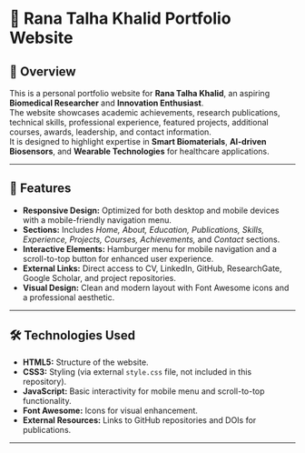 # 🧬 Rana Talha Khalid Portfolio Website

## 📘 Overview
This is a personal portfolio website for **Rana Talha Khalid**, an aspiring **Biomedical Researcher** and **Innovation Enthusiast**.  
The website showcases academic achievements, research publications, technical skills, professional experience, featured projects, additional courses, awards, leadership, and contact information.  
It is designed to highlight expertise in **Smart Biomaterials**, **AI-driven Biosensors**, and **Wearable Technologies** for healthcare applications.

---

## 🌟 Features

- **Responsive Design:** Optimized for both desktop and mobile devices with a mobile-friendly navigation menu.  
- **Sections:** Includes *Home, About, Education, Publications, Skills, Experience, Projects, Courses, Achievements,* and *Contact* sections.  
- **Interactive Elements:** Hamburger menu for mobile navigation and a scroll-to-top button for enhanced user experience.  
- **External Links:** Direct access to CV, LinkedIn, GitHub, ResearchGate, Google Scholar, and project repositories.  
- **Visual Design:** Clean and modern layout with Font Awesome icons and a professional aesthetic.

---

## 🛠️ Technologies Used

- **HTML5:** Structure of the website.  
- **CSS3:** Styling (via external `style.css` file, not included in this repository).  
- **JavaScript:** Basic interactivity for mobile menu and scroll-to-top functionality.  
- **Font Awesome:** Icons for visual enhancement.  
- **External Resources:** Links to GitHub repositories and DOIs for publications.

---


